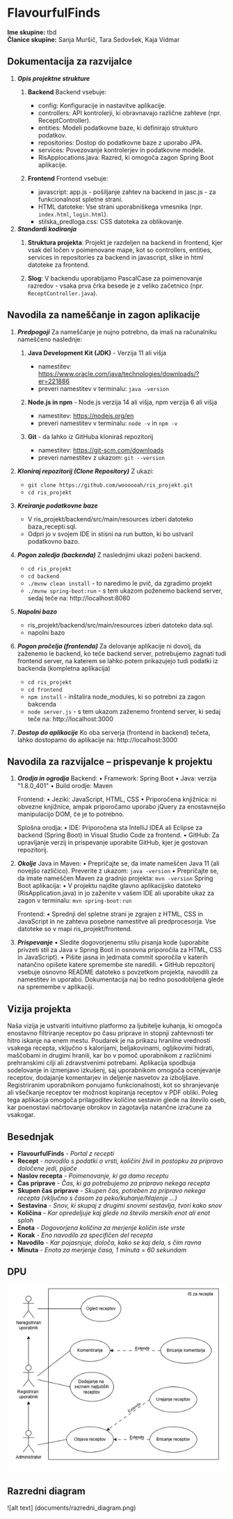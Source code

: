 <!-- (maybe useful, jaz se nisem spomnila, sem morala guglat) :)
    # so naslovi (#=h1, ##=h2 ...) 
    **nekaj** je boldano
    *nekaj* je italic
    ***nekaj*** je bold&italic
-->

# FlavourfulFinds
**Ime skupine:** tbd <br>
**Članice skupine:** Sanja Muršič, Tara Sedovšek, Kaja Vidmar


## Dokumentacija za razvijalce
1. ***Opis projektne strukture***
    1. **Backend**
        Backend vsebuje:
        - config: Konfiguracije in nastavitve aplikacije.
        - controllers: API kontrolerji, ki obravnavajo različne zahteve (npr. ReceptController).
        - entities: Modeli podatkovne baze, ki definirajo strukturo podatkov.
        - repositories: Dostop do podatkovne baze z uporabo JPA.
        - services: Povezovanje kontrolerjev in podatkovne modele.
        - RisApplocations.java: Razred, ki omogoča zagon Spring Boot aplikacije.

    2. **Frontend**
        Frontend vsebuje:
        - javascript: app.js - pošiljanje zahtev na backend in jasc.js - za funkcionalnost spletne strani.
        - HTML datoteke: Vse strani uporabniškega vmesnika (npr. `index.html`, `login.html`).
        - stilska_predloga.css: CSS datoteka za oblikovanje.
2. ***Standardi kodiranja***
    1. **Struktura projekta**: 
    Projekt je razdeljen na backend in frontend, kjer vsak del ločen v poimenovane mape, kot so controllers, entities, services in repositories za backend in javascript, slike in html datoteke za frontend.

    2. **Slog**: 
    V backendu uporabljamo PascalCase za poimenovanje razredov - vsaka prva črka besede je z veliko začetnico (npr. `ReceptController.java`).
<!-- 1. ***Opis projektne strukture***
    1. **Backend**
        Backend vsebuje:
        - config: Konfiguracije in nastavitve aplikacije.
        - controllers: API kontrolerji, ki obravnavajo različne zahteve (npr. ReceptController).
        - entities: Modeli podatkovne baze, ki definirajo strukturo podatkov.
        - repositories: Dostop do podatkovne baze z uporabo JPA.
        - services: Povezovanje kontrolerjev in podatkovne modele.
        - RisApplocations.java: Razred, ki omogoča zagon Spring Boot aplikacije.

    2. **Frontend**
        Frontend vsebuje:
        - javascript: app.js - pošiljanje zahtev na backend in jasc.js - za funkcionalnost spletne strani.
        - HTML datoteke: Vse strani uporabniškega vmesnika (npr. `index.html`, `login.html`).
        - stilska_predloga.css: CSS datoteka za oblikovanje.
2. ***Standardi kodiranja***
    1. **Struktura projekta**: 
    Projekt je razdeljen na backend in frontend, kjer vsak del ločen v poimenovane mape, kot so controllers, entities, services in repositories za backend in javascript, slike in html datoteke za frontend.

    2. **Slog**: 
    V backendu uporabljamo PascalCase za poimenovanje razredov - vsaka prva črka besede je z veliko začetnico (npr. `ReceptController.java`). -->


## Navodila za nameščanje in zagon aplikacije
1. ***Predpogoji***
    Za nameščanje je nujno potrebno, da imaš na računalniku nameščeno naslednje:
    1. **Java Development Kit (JDK)** - Verzija 11 ali višja
        - namestitev: https://www.oracle.com/java/technologies/downloads/?er=221886
        - preveri namestitev v terminalu: `java -version`

    2. **Node.js in npm** - Node.js verzija 14 ali višja, npm verzija 6 ali višja
        - namestitev: https://nodejs.org/en
        - preveri namestitev v terminalu: `node -v` in `npm -v`
    3. **Git** - da lahko iz GitHuba kloniraš repozitorij
        - namestitev: https://git-scm.com/downloads
        - preveri namestitev z ukazom: `git --version`

2. ***Kloniraj repozitorij (Clone Repository)***
    Z ukazi:
    - `git clone https://github.com/woooooah/ris_projekt.git`
    - `cd ris_projekt`

3. ***Kreiranje podatkovne baze***
    - V ris_projekt/backend/src/main/resources izberi datoteko baza_recepti.sql.
    - Odpri jo v svojem IDE in stisni na run button, ki bo ustvaril podatkovno bazo. 

4. ***Pogon zaledja (backenda)***
    Z naslednjimi ukazi poženi backend.
    - `cd ris_projekt`
    - `cd backend`
    - `./mvnw clean install` - to naredimo le pvič, da zgradimo projekt
    - `./mvnw spring-boot:run` - s tem ukazom poženemo backend server, sedaj teče na: http://localhost:8080

5. ***Napolni bazo*** 
    - ris_projekt/backend/src/main/resources izberi datoteko data.sql.
    - napolni bazo

6. ***Pogon pročelja (frontenda)***
    Za delovanje aplikacije ni dovolj, da zaženemo le backend, ko teče backend server, potrebujemo zagnati tudi frontend server, na katerem se lahko potem prikazujejo tudi podatki iz backenda (kompletna aplikacija)
    - `cd ris_projekt`
    - `cd frontend`
    - `npm install` - inštalira node_modules, ki so potrebni za zagon bakcenda
    - `node server.js` - s tem ukazom zaženemo frontend server, ki sedaj teče na: http://localhost:3000

7. ***Dostop do aplikacije***
    Ko oba serverja (frontend in backend) tečeta, lahko dostopamo do aplikacije na: http://localhost:3000



## Navodila za razvijalce – prispevanje k projektu

 1. ***Orodja in ogrodja***
    Backend:
    •	Framework: Spring Boot
    •	Java:  verzija "1.8.0_401"
    •	Build orodje: Maven

    Frontend:
    •	Jeziki: JavaScript, HTML, CSS
    •	Priporočena knjižnica: ni obvezne knjižnice, ampak priporočamo uporabo jQuery za enostavnejšo manipulacijo DOM, če je to potrebno.

    Splošna orodja:
    •	IDE: Priporočena sta IntelliJ IDEA ali Eclipse za backend (Spring Boot) in Visual Studio Code za frontend.
    •	GitHub: Za upravljanje verzij in prispevanje uporabite GitHub, kjer je gostovan repozitorij.

2. ***Okolje***
    Java in Maven:
    •	Prepričajte se, da imate nameščen Java 11 (ali novejšo različico). Preverite z ukazom: `java -version`
    •	Prepričajte se, da imate nameščen Maven za gradnjo projekta: `mvn -version`
    Spring Boot aplikacija:
    •	V projektu najdite glavno aplikacijsko datoteko (RisApplication.java) in jo zaženite v vašem IDE ali uporabite ukaz za zagon v terminalu: `mvn spring-boot:run`

    Frontend:
    •	Sprednji del spletne strani je zgrajen z HTML, CSS in JavaScript in ne zahteva posebne namestitve ali predprocesorja. Vse datoteke so v mapi ris_projekt/frontend.

3. ***Prispevanje***
    •	Sledite dogovorjenemu stilu pisanja kode (uporabite privzeti stil za Java v Spring Boot in osnovna priporočila za HTML, CSS in JavaScript).
    •	Pišite jasna in jedrnata commit sporočila v katerih natančno opišete katere spremembe ste naredili.
    •	GitHub repozitorij vsebuje osnovno README datoteko s povzetkom projekta, navodili za namestitev in uporabo. Dokumentacija naj bo redno posodobljena glede na spremembe v aplikaciji.


## Vizija projekta
Naša vizija je ustvariti intuitivno platformo za ljubitelje kuhanja, ki omogoča enostavno filtriranje receptov po času priprave in stopnji zahtevnosti ter hitro iskanje na enem mestu. Poudarek je na prikazu hranilne vrednosti vsakega recepta, vključno s kalorijami, beljakovinami, ogljikovimi hidrati, maščobami in drugimi hranili, kar bo v pomoč uporabnikom z različnimi prehranskimi cilji ali zdravstvenimi potrebami. Aplikacija spodbuja sodelovanje in izmenjavo izkušenj, saj uporabnikom omogoča ocenjevanje receptov, dodajanje komentarjev in deljenje nasvetov za izboljšave. Registriranim uporabnikom ponujamo funkcionalnosti, kot so shranjevanje ali všečkanje receptov ter možnost kopiranja receptov v PDF obliki. Poleg tega aplikacija omogoča prilagoditev količine sestavin glede na število oseb, kar poenostavi načrtovanje obrokov in zagotavlja natančne izračune za vsakogar.


## Besednjak
- **FlavourfulFinds** - *Portal z recepti*
- **Recept** - *navodilo s podatki o vrsti, količini živil in postopku za pripravo določene jedi, pijače*
- **Naslov recepta** - *Poimenovanje, ki ga damo receptu*
- **Čas priprave** - *Čas, ki ga potrebujemo za pripravo nekega recepta*
- **Skupen čas priprave** - *Skupen čas, potreben za pripravo nekega recepta (vključno s časom za peko/kuhanje/hlajenje ...)*
- **Sestavina** - *Snov, ki skupaj z drugimi snovmi sestavlja, tvori kako snov*
- **Količina** - *Kar opredeljuje kaj glede na število merskih enot ali enot sploh*
- **Enota** - *Dogovorjena količina za merjenje količin iste vrste*
- **Korak** - *Eno navodilo za specifičen del recepta*
- **Navodilo** - *Kar pojasnjuje, določa, kako se kaj dela, s čim ravna*
- **Minuta** - *Enota za merjenje časa, 1 minuta = 60 sekundam*

## DPU 
![alt text](dpu_nov.png)

## Razredni diagram
![alt text] (documents/razredni_diagram.png)

    





